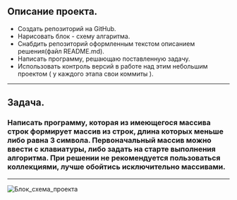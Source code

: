 ## Описание проекта.

 * Создать репозиторий на GitHub.
 * Нарисовать блок - схему алгаритма.
 * Снабдить репозиторий оформленным текстом описанием решения(файл README.md).
 * Написать программу, решающаю поставленную задачу.
 * Использовать контроль версий в работе над этим небольшим проектом ( у каждого этапа свои коммиты ).
  ***
## Задача.
### Написать программу, которая из имеющегося массива строк формирует массив из строк, длина которых меньше либо равна 3 символа. Первоначальный массив можно ввести с клавиатуры, либо задать на старте выполнения алгоритма. При решении не рекомендуется пользоваться коллекциями, лучше обойтись исключительно массивами.
***
![Блок_схема_проекта](Блок_Схема.jpg)